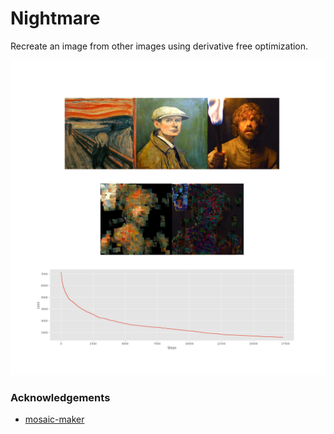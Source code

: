 # Nightmare

Recreate an image from other images using derivative free optimization.

![](imgs/out-17300.png)

### Acknowledgements
 * [mosaic-maker](#https://github.com/deadpassive/mosaic-maker)